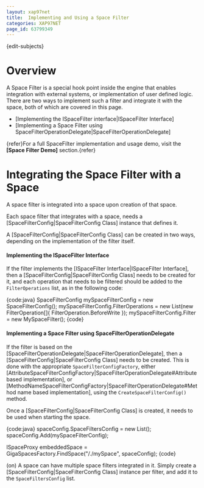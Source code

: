 ```yaml
---
layout: xap97net
title:  Implementing and Using a Space Filter
categories: XAP97NET
page_id: 63799349
---
```


{edit-subjects}

# Overview

A Space Filter is a special hook point inside the engine that enables integration with external systems, or implementation of user defined logic. There are two ways to implement such a filter and integrate it with the space, both of which are covered in this page.

- [Implementing the ISpaceFilter interface|ISpaceFilter Interface]
- [Implementing a Space Filter using SpaceFilterOperationDelegate|SpaceFilterOperationDelegate]

{refer}For a full SpaceFilter implementation and usage demo, visit the **[Space Filter Demo]** section.{refer}

# Integrating the Space Filter with a Space

A space filter is integrated into a space upon creation of that space.

Each space filter that integrates with a space, needs a [SpaceFilterConfig|SpaceFilterConfig Class] instance that defines it.

A [SpaceFilterConfig|SpaceFilterConfig Class] can be created in two ways, depending on the implementation of the filter itself.

#### Implementing the ISpaceFilter Interface

If the filter implements the [ISpaceFilter Interface|ISpaceFilter Interface], then a [SpaceFilterConfig|SpaceFilterConfig Class] needs to be created for it, and each operation that needs to be filtered should be added to the `FilterOperations` list, as in the following code:

{code:java}
SpaceFilterConfig mySpaceFilterConfig = new SpaceFilterConfig();
mySpaceFilterConfig.FilterOperations = new List<FilterOperation>(new FilterOperation[]{ FilterOperation.BeforeWrite });
mySpaceFilterConfig.Filter = new MySpaceFilter();
{code}

#### Implementing a Space Filter using SpaceFilterOperationDelegate

If the filter is based on the [SpaceFilterOperationDelegate|SpaceFilterOperationDelegate], then a [SpaceFilterConfig|SpaceFilterConfig Class] needs to be created. This is done with the appropriate `SpaceFilterConfigFactory`, either [AttributeSpaceFilterConfigFactory|SpaceFilterOperationDelegate#Attribute based implementation], or [MethodNameSpaceFilterConfigFactory|SpaceFilterOperationDelegate#Method name based implementation], using the `CreateSpaceFilterConfig()` method.

Once a [SpaceFilterConfig|SpaceFilterConfig Class] is created, it needs to be used when starting the space.

{code:java}
spaceConfig.SpaceFiltersConfig = new List<SpaceFilterConfig>();
spaceConfig.Add(mySpaceFilterConfig);

ISpaceProxy embeddedSpace = GigaSpacesFactory.FindSpace("/./mySpace", spaceConfig);
{code}

(on) A space can have multiple space filters integrated in it. Simply create a [SpaceFilterConfig|SpaceFilterConfig Class] instance per filter, and add it to the `SpaceFiltersConfig` list.
